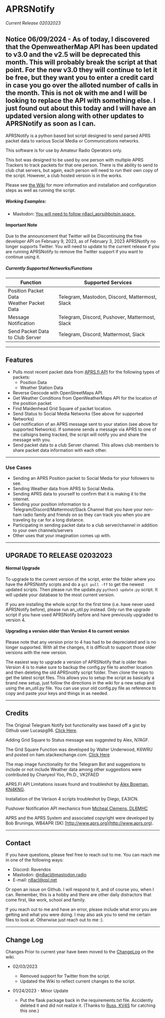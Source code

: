 # APRSNotify

###### Current Release 02032023

## Notice 06/09/2024 - As of today, I discovered that the OpenweatherMap API has been updated to v3.0 and the v2.5 will be deprecated this month. This will probably break the script at that point. For the new v3.0 they will continue to let it be free, but they want you to enter a credit card in case you go over the alloted number of calls in the month. This is not ok with me and I will be looking to replace the API with something else. I just found out about this today and I will have an updated version along with other updates to APRSNotify as soon as I can.

APRSNotify is a python based bot script designed to send parsed APRS packet data to various Social Media or Communications networks.

This software is for use by Amateur Radio Operators only.

This bot was designed to be used by one person with multiple APRS Trackers to track packets for that one person. There is the ability to send to club chat servers, but again, each person will need to run their own copy of the script. However, a club hosted version is in the works.

Please see [the Wiki](https://n8acl.github.io/aprsnotify) for more information and installation and configuration steps as well as running the script.

##### Working Examples:
- Mastodon: [You will need to follow n8acl_aprs@botsin.space.](https://botsin.space/@n8acl_aprs)

#### Important Note
Due to the announcement that Twitter will be Discontinuing the free developer API on February 9, 2023, as of February 3, 2023 APRSNotify no longer supports Twitter. You will need to update to the current release if you are running APRSNotify to remove the Twitter support if you want to continue using it.

##### Currently Supported Networks/Functions

| Function | Supported Services|
|----------|------------------|
|Position Packet Data<br>Weather Packet Data| Telegram, Mastodon, Discord, Mattermost, Slack|
|Message Notification| Telegram, Discord, Pushover, Mattermost, Slack|
|Send Packet Data<br>to Club Server| Telegram, Discord, Mattermost, Slack|

---

## Features
- Pulls most recent packet data from [APRS.fi API](https://aprs.fi/page/api) for the following types of packets:
  - Position Data
  - Weather Station Data
- Reverse Geocode with OpenStreetMaps API.
- Get Weather Conditions from OpenWeatherMaps API for the location of the position packet
- Find Maidenhead Grid Square of packet location.
- Send Status to Social Media Networks (See above for supported Networks)
- Get notification of an APRS message sent to your station (see above for supported Networks). If someone sends a message via APRS to one of the callsigns being tracked, the script will notify you and share the message with you.
- Send packet data to a club Server channel. This allows club members to share packet data information with each other.

---

### Use Cases
* Sending an APRS Position packet to Social Media for your followers to see.
* Sending Weather data from APRS to Social Media.
* Sending APRS data to yourself to confirm that it is making it to the internet.
* Sending your position information to a Telegram/Discord/Mattermost/Slack Channel that you have your non-ham radio family and friends on so they can track you when you are traveling by car for a long distance.
* Participating in sending packet data to a club server/channel in addition to your own channels/servers
* Other uses that your imagination comes up with.

---

## UPGRADE TO RELEASE 02032023

#### Normal Upgrade

To upgrade to the current version of the script, enter the folder where you have the APRSNotify scrpts and do a ```git pull -ff``` to get the newest updated scripts. Then please run the update.py ```python3 update.py``` script. It will update your database to the most current version.

If you are installing the whole script for the first time (i.e. have never used APRSNotify before), please run an_util.py instead. Only run the upgrade script if you have used APRSNotify before and have previously upgraded to version 4.

#### Upgrading a version older than Version 4 to current version

Please note that any version prior to 4 has had to be depreciated and is no longer supported. With all the changes, it is difficult to support those older versions with the new version.

The easiest way to upgrade a version of APRSNotify that is older than Version 4 is to make sure to backup the config.py file to another location and then deleting the old APRSnotify script folder. Then clone the repo to get the latest script files. This allows you to setup the script as basically a brand new setup, just follow the directions in the wiki for a new setup and using the an_util.py file. You can use your old config.py file as reference to copy and paste your keys and things in as needed.

---

## Credits
The Original Telegram Notify bot functionality was based off a gist by Github user Lucaspg96. [Click Here](https://gist.github.com/lucaspg96/284c9dbe01d05d0563fde8fbb00db220).

Adding Grid Square to Status message was suggested by Alex, N7AGF.

The Grid Square Function was developed by Walter Underwood, K6WRU and posted on ham.stackexchange.com. [Click Here](https://ham.stackexchange.com/questions/221/how-can-one-convert-from-lat-long-to-grid-square)

The map image functionality for the Telegram Bot and suggestions to include or not include Weather data among other suggestions were contributed by Chanyeol Yoo, Ph.D., VK2FAED

APRS.FI API Limitations issues found and troubleshot by [Alex Bowman, KN4KNG](https://github.com/KN4KNG). 

Installation of the Verison 4 scripts troubleshot by Diego, EA3ICN.

Pushover Notification API mechanics from [Micheal Clemens, DL6MHC](https://qrz.is/)

APRS and the APRS System and associated copyright were developed by Bob Bruninga, WB4APR (SK) [http://www.aprs.org](http://www.aprs.org).

---

## Contact
If you have questions, please feel free to reach out to me. You can reach me in one of the following ways:

- Discord: Ravendos
- Mastodon: @n8acl@mastodon.radio
- E-mail: n8acl@qsl.net

Or open an issue on Github. I will respond to it, and of course you, when I can. Remember, this is a hobby and there are other daily distractors that come first, like work, school and family.

If you reach out to me and have an error, please include what error you are getting and what you were doing. I may also ask you to send me certain files to look at. Otherwise just reach out to me :).

---

## Change Log 
Changes Prior to current year have been moved to the [ChangeLog](https://n8acl.github.io/aprsnotify/changelog/) on the wiki.

* 02/03/2023
  * Removed support for Twitter from the script. 
  * Updated the Wiki to reflect current changes to the script.

* 01/24/2023 - Minor Update
  * Put the flask package back in the requirements.txt file. Accidently deleted it and did not realize it. (Thanks to [Russ, KV4S](https://github.com/Russell-KV4S) for catching this one.)

